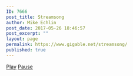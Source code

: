 ```yaml
---
ID: 7666
post_title: Streamsong
author: Mike Echlin
post_date: 2017-05-26 18:46:57
post_excerpt: ""
layout: page
permalink: https://www.gigable.net/streamsong/
published: true
---
```

<script type="text/javascript">
var queryString= window.location.search;
queryString = queryString.substring(51);
var tune = queryString.slice (0, -4);
var song = "https://s3-us-west-2.amazonaws.com/gigable.tracks/" + tune + ".mp3";
document.write(song);
$("a").click(function() {
  $("song").play();
});

$(document).ready(function(){
$("#jquery_jplayer_1").jPlayer({
ready: function () {
$(this).jPlayer("setMedia", {
mp3: "song",
oga: "/media/mysound.ogg"
});
},
swfPath: "/js",
supplied: "mp3, oga"
});
});
</script>
<div id="jquery_jplayer_1"></div>
<div id="jp_container_1">
<a href="#" class="jp-play">Play</a>
<a href="#" class="jp-pause">Pause</a>
</div>
